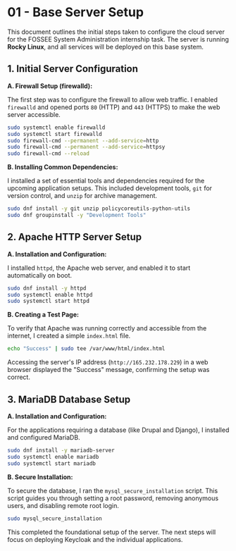 # 01 - Base Server Setup

This document outlines the initial steps taken to configure the cloud server for the FOSSEE System Administration internship task. The server is running **Rocky Linux**, and all services will be deployed on this base system.

## 1. Initial Server Configuration

**A. Firewall Setup (firewalld):**

The first step was to configure the firewall to allow web traffic. I enabled `firewalld` and opened ports `80` (HTTP) and `443` (HTTPS) to make the web server accessible.

```bash
sudo systemctl enable firewalld
sudo systemctl start firewalld
sudo firewall-cmd --permanent --add-service=http
sudo firewall-cmd --permanent --add-service=httpsy
sudo firewall-cmd --reload
```

**B. Installing Common Dependencies:**

I installed a set of essential tools and dependencies required for the upcoming application setups. This included development tools, `git` for version control, and `unzip` for archive management.

```bash
sudo dnf install -y git unzip policycoreutils-python-utils
sudo dnf groupinstall -y "Development Tools"
```

## 2. Apache HTTP Server Setup

**A. Installation and Configuration:**

I installed `httpd`, the Apache web server, and enabled it to start automatically on boot.

```bash
sudo dnf install -y httpd
sudo systemctl enable httpd
sudo systemctl start httpd
```

**B. Creating a Test Page:**

To verify that Apache was running correctly and accessible from the internet, I created a simple `index.html` file.

```bash
echo "Success" | sudo tee /var/www/html/index.html
```

Accessing the server's IP address (`http://165.232.178.229`) in a web browser displayed the "Success" message, confirming the setup was correct.

## 3. MariaDB Database Setup

**A. Installation and Configuration:**

For the applications requiring a database (like Drupal and Django), I installed and configured MariaDB.

```bash
sudo dnf install -y mariadb-server
sudo systemctl enable mariadb
sudo systemctl start mariadb
```

**B. Secure Installation:**

To secure the database, I ran the `mysql_secure_installation` script. This script guides you through setting a root password, removing anonymous users, and disabling remote root login.

```bash
sudo mysql_secure_installation
```

This completed the foundational setup of the server. The next steps will focus on deploying Keycloak and the individual applications.
